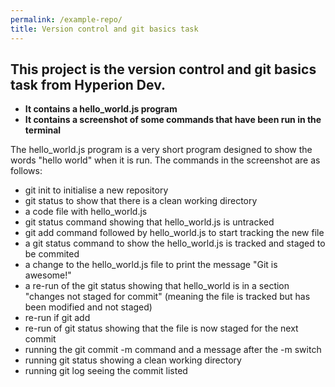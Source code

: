```yaml
---
permalink: /example-repo/
title: Version control and git basics task
---
```

## This project is the version control and git basics task from Hyperion Dev.
* **It contains a hello_world.js program**
* **It contains a screenshot of some commands that have been run in the terminal**
  
The hello_world.js program is a very short program designed to show the words "hello world" when it is run.
The commands in the screenshot are as follows:
* git init to initialise a new repository
* git status to show that there is a clean working directory
* a code file with hello_world.js
* git status command showing that hello_world.js is untracked
* git add command followed by hello_world.js to start tracking the new file
* a git status command to show the hello_world.js is tracked and staged to be commited
* a change to the hello_world.js file to print the message "Git is awesome!"
* a re-run of the git status showing that hello_world is in a section "changes not staged for commit" (meaning the file is tracked but has been modified and not staged)
* re-run if git add
* re-run of git status showing that the file is now staged for the next commit
* running the git commit -m command and a message after the -m switch
* running git status showing a clean working directory
* running git log seeing the commit listed
